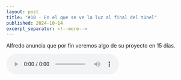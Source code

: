 ```yaml
---
layout: post
title: "#18 - En el que se ve la luz al final del túnel"
published: 2024-10-14
excerpt_separator: <!--more-->
---
```

Alfredo anuncia que por fin veremos algo de su proyecto en 15 días.<!--more-->

<audio controls src="https://cajon-de-saastre.b-cdn.net/18.mp3"></audio>


